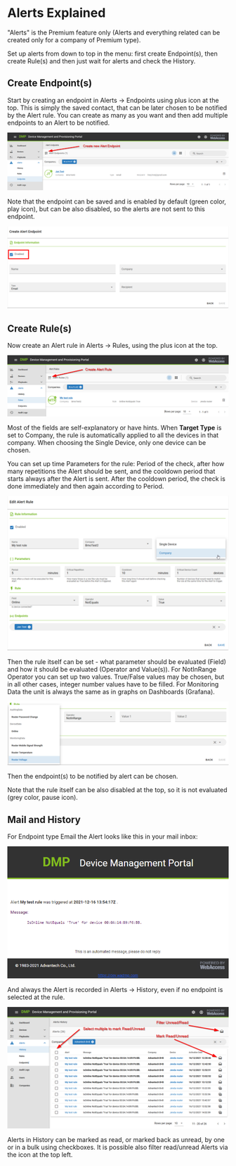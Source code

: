 # Alerts Explained 

"Alerts" is the Premium feature only (Alerts and everything related can be created only for a company of Premium type).

Set up alerts from down to top in the menu: first create Endpoint(s), then create Rule(s) and then just wait for alerts and check the History.


## Create Endpoint(s)

Start by creating an endpoint in Alerts -> Endpoints using plus icon at the top. 
This is simply the saved contact, that can be later chosen to be notified by the Alert rule. You can create as many as you want and then add multiple endpoints to an Alert to be notified. 

![Alerts create](/images/explanations-discussions/alerts/alerts_endpoint_create.png "Alerts create")

Note that the endpoint can be saved and is enabled by default (green color, play icon), but can be also disabled, so the alerts are not sent to this endpoint.

![Alerts endpoint](/images/explanations-discussions/alerts/alerts_endpoint.png "Alerts endpoint")

## Create Rule(s)

Now create an Alert rule in Alerts -> Rules, using the plus icon at the top.

![Alerts rule create](/images/explanations-discussions/alerts/alerts_rule_create.png "Alerts rule create")

Most of the fields are self-explanatory or have hints. 
When **Target Type** is set to Company, the rule is automatically applied to all the devices in that company. When choosing the Single Device, only one device can be chosen.

You can set up time Parameters for the rule: Period of the check, after how many repetitions the Alert should be sent, and the cooldown period that starts always after the Alert is sent. After the cooldown period, the check is done immediately and then again according to Period.

![Alerts rule](/images/explanations-discussions/alerts/alerts_rule.png "Alerts rule")

Then the rule itself can be set - what parameter should be evaluated (Field) and how it should be evaluated (Operator and Value(s)). For NotInRange Operator you can set up two values. True/False values may be chosen, but in all other cases, integer number values have to be filled. For Monitoring Data the unit is always the same as in graphs on Dashboards (Grafana).

![Alerts rule](/images/explanations-discussions/alerts/alerts_rule_rule.png "Alerts rule")

Then the endpoint(s) to be notified by alert can be chosen. 

Note that the rule itself can be also disabled at the top, so it is not evaluated (grey color, pause icon).


## Mail and History

For Endpoint type Email the Alert looks like this in your mail inbox:

![Alerts mail](/images/explanations-discussions/alerts/alerts_mail.png "Alerts mail")

And always the Alert is recorded in Alerts -> History, even if no endpoint is selected at the rule.

![Alerts history](/images/explanations-discussions/alerts/alerts_history.png "Alerts history")

Alerts in History can be marked as read, or marked back as unread, by one or in a bulk using checkboxes. It is possible also filter read/unread Alerts via the icon at the top left.